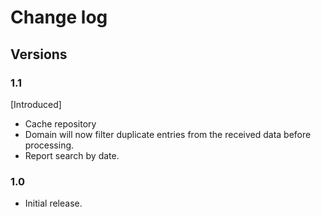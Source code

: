 # Change log

## Versions

### 1.1

[Introduced]

* Cache repository
* Domain will now filter duplicate entries from the received data before processing.
* Report search by date.

### 1.0

* Initial release.
